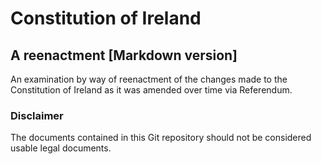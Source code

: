 # Constitution of Ireland
## A reenactment [Markdown version]

An examination by way of reenactment of the changes made to the Constitution of Ireland as it was amended over time via Referendum.

### Disclaimer

The documents contained in this Git repository should not be considered usable legal documents.